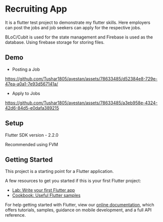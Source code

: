 # Recruiting App

It is a flutter test project to demonstrate my flutter skills. Here employers can post the jobs and job seekers can apply for the respective jobs.

BLoC/Cubit is used for the state management and Firebase is used as the database. Using firebase storage for storing files.

## Demo

* Posting a Job

<https://github.com/Tushar1805/avestan/assets/78633485/d52384e8-729e-47ea-a0a1-7e93d567141a/>

* Apply to Jobs

<https://github.com/Tushar1805/avestan/assets/78633485/a3eb958e-4324-42d6-84d5-e0dafa389215>

## Setup

Flutter SDK version - 2.2.0

Recommended using FVM
## Getting Started

This project is a starting point for a Flutter application.

A few resources to get you started if this is your first Flutter project:

- [Lab: Write your first Flutter app](https://flutter.dev/docs/get-started/codelab)
- [Cookbook: Useful Flutter samples](https://flutter.dev/docs/cookbook)

For help getting started with Flutter, view our
[online documentation](https://flutter.dev/docs), which offers tutorials,
samples, guidance on mobile development, and a full API reference.
